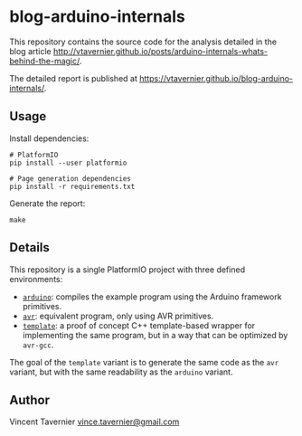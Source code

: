 # blog-arduino-internals

This repository contains the source code for the analysis detailed in the blog
article
http://vtavernier.github.io/posts/arduino-internals-whats-behind-the-magic/.

The detailed report is published at
https://vtavernier.github.io/blog-arduino-internals/.

## Usage

Install dependencies:

	# PlatformIO
	pip install --user platformio
	
	# Page generation dependencies
	pip install -r requirements.txt

Generate the report:

	make

## Details

This repository is a single PlatformIO project with three defined environments:
* [`arduino`](src/arduino): compiles the example program using the Arduino
  framework primitives.
* [`avr`](src/avr): equivalent program, only using AVR primitives.
* [`template`](src/template): a proof of concept C++ template-based wrapper for
  implementing the same program, but in a way that can be optimized by
  `avr-gcc`.

The goal of the `template` variant is to generate the same code as the `avr`
variant, but with the same readability as the `arduino` variant.

## Author

Vincent Tavernier <vince.tavernier@gmail.com>
